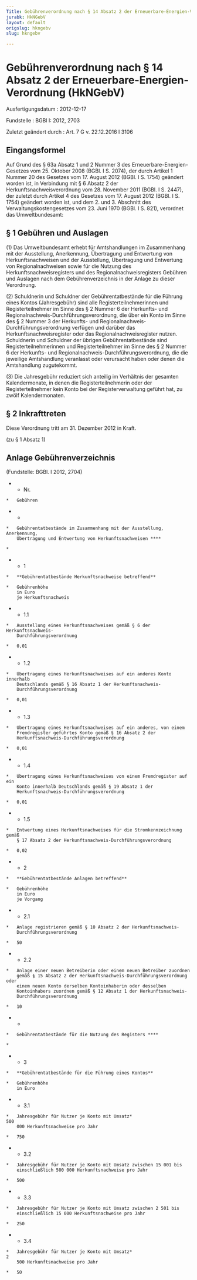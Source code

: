 ```yaml
---
Title: Gebührenverordnung nach § 14 Absatz 2 der Erneuerbare-Energien-Verordnung
jurabk: HkNGebV
layout: default
origslug: hkngebv
slug: hkngebv

---
```


# Gebührenverordnung nach § 14 Absatz 2 der Erneuerbare-Energien-Verordnung (HkNGebV)

Ausfertigungsdatum
:   2012-12-17

Fundstelle
:   BGBl I: 2012, 2703

Zuletzt geändert durch
:   Art. 7 G v. 22.12.2016 I 3106


## Eingangsformel

Auf Grund des § 63a Absatz 1 und 2 Nummer 3 des Erneuerbare-Energien-
Gesetzes vom 25. Oktober 2008 (BGBl. I S. 2074), der durch Artikel 1
Nummer 20 des Gesetzes vom 17. August 2012 (BGBl. I S. 1754) geändert
worden ist, in Verbindung mit § 6 Absatz 2 der
Herkunftsnachweisverordnung vom 28. November 2011 (BGBl. I S. 2447),
der zuletzt durch Artikel 4 des Gesetzes vom 17. August 2012 (BGBl. I
S. 1754) geändert worden ist, und dem 2. und 3. Abschnitt des
Verwaltungskostengesetzes vom 23. Juni 1970 (BGBl. I S. 821),
verordnet das Umweltbundesamt:


## § 1 Gebühren und Auslagen

(1) Das Umweltbundesamt erhebt für Amtshandlungen im Zusammenhang mit
der Ausstellung, Anerkennung, Übertragung und Entwertung von
Herkunftsnachweisen und der Ausstellung, Übertragung und Entwertung
von Regionalnachweisen sowie für die Nutzung des
Herkunftsnachweisregisters und des Regionalnachweisregisters Gebühren
und Auslagen nach dem Gebührenverzeichnis in der Anlage zu dieser
Verordnung.

(2) Schuldnerin und Schuldner der Gebührentatbestände für die Führung
eines Kontos (Jahresgebühr) sind alle Registerteilnehmerinnen und
Registerteilnehmer im Sinne des § 2 Nummer 6 der Herkunfts- und
Regionalnachweis-Durchführungsverordnung, die über ein Konto im Sinne
des § 2 Nummer 3 der Herkunfts- und Regionalnachweis-
Durchführungsverordnung verfügen und darüber das
Herkunftsnachweisregister oder das Regionalnachweisregister nutzen.
Schuldnerin und Schuldner der übrigen Gebührentatbestände sind
Registerteilnehmerinnen und Registerteilnehmer im Sinne des § 2 Nummer
6 der Herkunfts- und Regionalnachweis-Durchführungsverordnung, die die
jeweilige Amtshandlung veranlasst oder verursacht haben oder denen die
Amtshandlung zugutekommt.

(3) Die Jahresgebühr reduziert sich anteilig im Verhältnis der
gesamten Kalendermonate, in denen die Registerteilnehmerin oder der
Registerteilnehmer kein Konto bei der Registerverwaltung geführt hat,
zu zwölf Kalendermonaten.


## § 2 Inkrafttreten

Diese Verordnung tritt am 31. Dezember 2012 in Kraft.

(zu § 1 Absatz 1)

## Anlage Gebührenverzeichnis

(Fundstelle: BGBl. I 2012, 2704)


*    *   Nr.

    *   Gebühren


*    *
    *   Gebührentatbestände im Zusammenhang mit der Ausstellung, Anerkennung,
        Übertragung und Entwertung von Herkunftsnachweisen ****

    *

*    *   1

    *   **Gebührentatbestände Herkunftsnachweise betreffend**

    *   Gebührenhöhe
        in Euro
        je Herkunftsnachweis


*    *   1.1

    *   Ausstellung eines Herkunftsnachweises gemäß § 6 der Herkunftsnachweis-
        Durchführungsverordnung

    *   0,01


*    *   1.2

    *   Übertragung eines Herkunftsnachweises auf ein anderes Konto innerhalb
        Deutschlands gemäß § 16 Absatz 1 der Herkunftsnachweis-
        Durchführungsverordnung

    *   0,01


*    *   1.3

    *   Übertragung eines Herkunftsnachweises auf ein anderes, von einem
        Fremdregister geführtes Konto gemäß § 16 Absatz 2 der
        Herkunftsnachweis-Durchführungsverordnung

    *   0,01


*    *   1.4

    *   Übertragung eines Herkunftsnachweises von einem Fremdregister auf ein
        Konto innerhalb Deutschlands gemäß § 19 Absatz 1 der
        Herkunftsnachweis-Durchführungsverordnung

    *   0,01


*    *   1.5

    *   Entwertung eines Herkunftsnachweises für die Stromkennzeichnung gemäß
        § 17 Absatz 2 der Herkunftsnachweis-Durchführungsverordnung

    *   0,02


*    *   2

    *   **Gebührentatbestände Anlagen betreffend**

    *   Gebührenhöhe
        in Euro
        je Vorgang


*    *   2.1

    *   Anlage registrieren gemäß § 10 Absatz 2 der Herkunftsnachweis-
        Durchführungsverordnung

    *   50


*    *   2.2

    *   Anlage einer neuen Betreiberin oder einem neuen Betreiber zuordnen
        gemäß § 15 Absatz 2 der Herkunftsnachweis-Durchführungsverordnung oder
        einem neuen Konto derselben Kontoinhaberin oder desselben
        Kontoinhabers zuordnen gemäß § 12 Absatz 1 der Herkunftsnachweis-
        Durchführungsverordnung

    *   10


*    *
    *   Gebührentatbestände für die Nutzung des Registers ****

    *

*    *   3

    *   **Gebührentatbestände für die Führung eines Kontos**

    *   Gebührenhöhe
        in Euro


*    *   3.1

    *   Jahresgebühr für Nutzer je Konto mit Umsatz*                      500
        000 Herkunftsnachweise pro Jahr

    *   750


*    *   3.2

    *   Jahresgebühr für Nutzer je Konto mit Umsatz zwischen 15 001 bis
        einschließlich 500 000 Herkunftsnachweise pro Jahr

    *   500


*    *   3.3

    *   Jahresgebühr für Nutzer je Konto mit Umsatz zwischen 2 501 bis
        einschließlich 15 000 Herkunftsnachweise pro Jahr

    *   250


*    *   3.4

    *   Jahresgebühr für Nutzer je Konto mit Umsatz*                      2
        500 Herkunftsnachweise pro Jahr

    *   50




